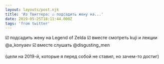 ```yaml
---
layout: layouts/post.njk
title: 'Из Твиттера: ☑️ подсадить жену на...'
date: 2019-05-25T18:11:44.000Z
tags: 'from twitter'
---
```



☑️ подсадить жену на Legend of Zelda
☑️ вместе смотреть kuji и лекции @a_konyaev
☑️ вместе слушать @disgusting_men 

(цели на 2019-й, которые я перед собой не ставил, но зачем-то достиг)
